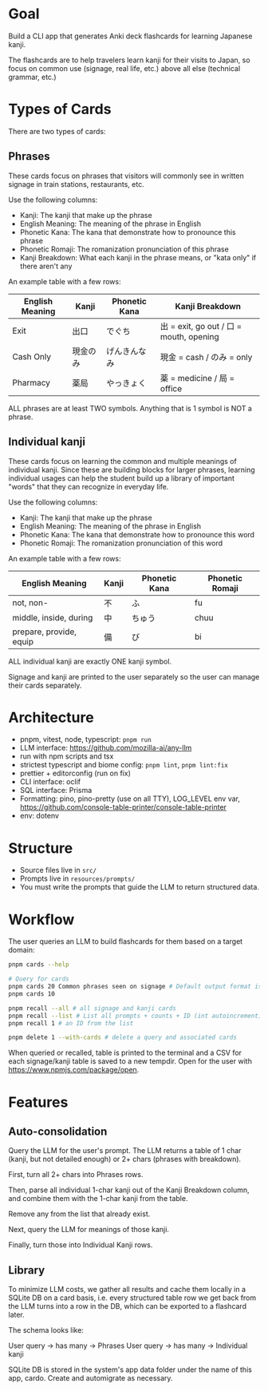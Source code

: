 # Goal

Build a CLI app that generates Anki deck flashcards for learning Japanese kanji.

The flashcards are to help travelers learn kanji for their visits to Japan, so focus on common use (signage, real life, etc.) above all else (technical grammar, etc.)

# Types of Cards

There are two types of cards:

## Phrases

These cards focus on phrases that visitors will commonly see in written signage in train stations, restaurants, etc.

Use the following columns:

- Kanji: The kanji that make up the phrase
- English Meaning: The meaning of the phrase in English
- Phonetic Kana: The kana that demonstrate how to pronounce this phrase
- Phonetic Romaji: The romanization pronunciation of this phrase
- Kanji Breakdown: What each kanji in the phrase means, or "kata only" if there aren't any

An example table with a few rows:

| English Meaning | Kanji    | Phonetic Kana | Kanji Breakdown                         |
| --------------- | -------- | ------------- | --------------------------------------- |
| Exit            | 出口     | でぐち        | 出 = exit, go out / 口 = mouth, opening |
| Cash Only       | 現金のみ | げんきんなみ  | 現金 = cash / のみ = only               |
| Pharmacy        | 薬局     | やっきょく    | 薬 = medicine / 局 = office             |

ALL phrases are at least TWO symbols. Anything that is 1 symbol is NOT a phrase.

## Individual kanji

These cards focus on learning the common and multiple meanings of individual kanji. Since these are building blocks for larger phrases, learning individual usages can help the student build up a library of important "words" that they can recognize in everyday life.

Use the following columns:

- Kanji: The kanji that make up the phrase
- English Meaning: The meaning of the phrase in English
- Phonetic Kana: The kana that demonstrate how to pronounce this word
- Phonetic Romaji: The romanization pronunciation of this word

An example table with a few rows:

| English Meaning         | Kanji | Phonetic Kana | Phonetic Romaji |
| ----------------------- | ----- | ------------- | --------------- |
| not, non-               | 不    | ふ            | fu              |
| middle, inside, during  | 中    | ちゅう        | chuu            |
| prepare, provide, equip | 備    | び            | bi              |

ALL individual kanji are exactly ONE kanji symbol.

Signage and kanji are printed to the user separately so the user can manage their cards separately.

# Architecture

- pnpm, vitest, node, typescript: `pnpm run`
- LLM interface: https://github.com/mozilla-ai/any-llm
- run with npm scripts and tsx
- strictest typescript and biome config: `pnpm lint`, `pnpm lint:fix`
- prettier + editorconfig (run on fix)
- CLI interface: oclif
- SQL interface: Prisma
- Formatting: pino, pino-pretty (use on all TTY), LOG_LEVEL env var, https://github.com/console-table-printer/console-table-printer
- env: dotenv

# Structure

- Source files live in `src/`
- Prompts live in `resources/prompts/`
- You must write the prompts that guide the LLM to return structured data.

# Workflow

The user queries an LLM to build flashcards for them based on a target domain:

```sh
pnpm cards --help

# Query for cards
pnpm cards 20 Common phrases seen on signage # Default output format is terminal-formatted table
pnpm cards 10

pnpm recall --all # all signage and kanji cards
pnpm recall --list # List all prompts + counts + ID (int autoincrement)
pnpm recall 1 # an ID from the list

pnpm delete 1 --with-cards # delete a query and associated cards
```

When queried or recalled, table is printed to the terminal and a CSV for each signage/kanji table is saved to a new tempdir. Open for the user with https://www.npmjs.com/package/open.

# Features

## Auto-consolidation

Query the LLM for the user's prompt. The LLM returns a table of 1 char (kanji, but not detailed enough) or 2+ chars (phrases with breakdown).

First, turn all 2+ chars into Phrases rows.

Then, parse all individual 1-char kanji out of the Kanji Breakdown column, and combine them with the 1-char kanji from the table.

Remove any from the list that already exist.

Next, query the LLM for meanings of those kanji.

Finally, turn those into Individual Kanji rows.

## Library

To minimize LLM costs, we gather all results and cache them locally in a SQLite DB on a card basis, i.e. every structured table row we get back from the LLM turns into a row in the DB, which can be exported to a flashcard later.

The schema looks like:

User query -> has many -> Phrases
User query -> has many -> Individual kanji

SQLite DB is stored in the system's app data folder under the name of this app, cardo. Create and automigrate as necessary.
